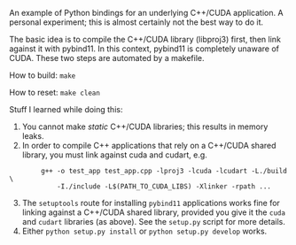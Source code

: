 An example of Python bindings for an underlying C++/CUDA application.
A personal experiment; this is almost certainly not the best way to do it.

The basic idea is to compile the C++/CUDA library (libproj3) first, then 
link against it with pybind11. In this context, pybind11 is completely 
unaware of CUDA. These two steps are automated by a makefile.

How to build: `make`

How to reset: `make clean`

Stuff I learned while doing this:
   1. You cannot make *static* C++/CUDA libraries; this results in memory 
     leaks.
   2. In order to compile C++ applications that rely on a C++/CUDA shared
     library, you must link against cuda and cudart, e.g.
```
        g++ -o test_app test_app.cpp -lproj3 -lcuda -lcudart -L./build \
            -I./include -L$(PATH_TO_CUDA_LIBS) -Xlinker -rpath ...
```
   3. The `setuptools` route for installing `pybind11` applications works
    fine for linking against a C++/CUDA shared library, provided you 
    give it the `cuda` and `cudart` libraries (as above). See the 
    `setup.py` script for more details.
   4. Either `python setup.py install` or `python setup.py develop` works.
